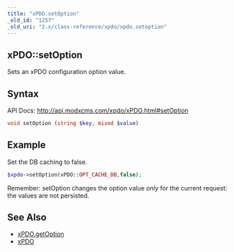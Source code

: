 ```yaml
---
title: "xPDO.setOption"
_old_id: "1257"
_old_uri: "2.x/class-reference/xpdo/xpdo.setoption"
---
```


## xPDO::setOption 

Sets an xPDO configuration option value.

## Syntax 

API Docs: <http://api.modxcms.com/xpdo/xPDO.html#setOption>

``` php
void setOption (string $key, mixed $value)
```

## Example 

Set the DB caching to false.

``` php
$xpdo->setOption(xPDO::OPT_CACHE_DB,false);
```

Remember: setOption changes the option value _only_ for the current request: the values are not persisted.

## See Also 

- [xPDO.getOption](extending-modx/xpdo/class-reference/xpdo/xpdo.getoption "xPDO.getOption")
- [xPDO](extending-modx/xpdo "xPDO")